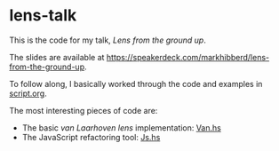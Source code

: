 lens-talk
=========

This is the code for my talk, _Lens from the ground up_.

The slides are available at <https://speakerdeck.com/markhibberd/lens-from-the-ground-up>.

To follow along, I basically worked through the code and examples in [script.org](https://raw.githubusercontent.com/markhibberd/lens-talk/master/script.org).

The most interesting pieces of code are:
 - The basic _van Laarhoven lens_ implementation: [Van.hs](https://github.com/markhibberd/lens-talk/blob/master/src/Van.hs)
 - The JavaScript refactoring tool: [Js.hs](https://github.com/markhibberd/lens-talk/blob/master/src/Js.hs)
